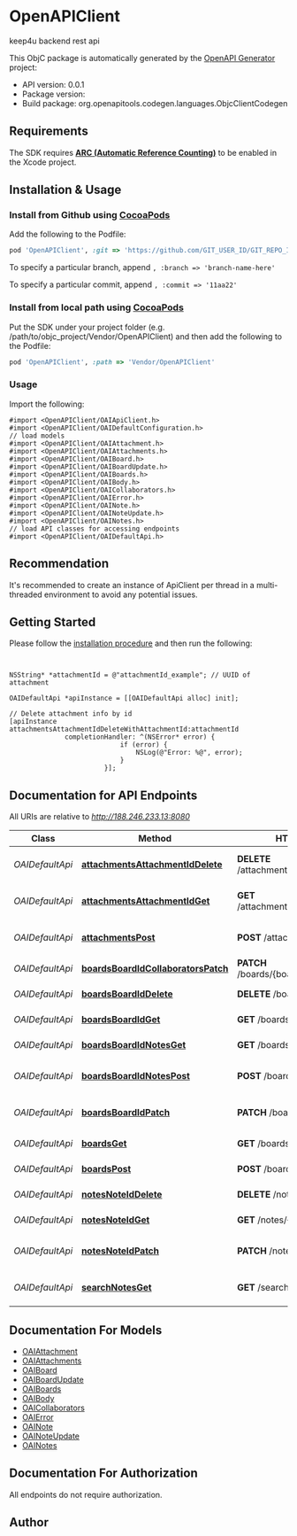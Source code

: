 # OpenAPIClient

keep4u backend rest api

This ObjC package is automatically generated by the [OpenAPI Generator](https://openapi-generator.tech) project:

- API version: 0.0.1
- Package version: 
- Build package: org.openapitools.codegen.languages.ObjcClientCodegen

## Requirements

The SDK requires [**ARC (Automatic Reference Counting)**](http://stackoverflow.com/questions/7778356/how-to-enable-disable-automatic-reference-counting) to be enabled in the Xcode project.

## Installation & Usage
### Install from Github using [CocoaPods](https://cocoapods.org/)

Add the following to the Podfile:

```ruby
pod 'OpenAPIClient', :git => 'https://github.com/GIT_USER_ID/GIT_REPO_ID.git'
```

To specify a particular branch, append `, :branch => 'branch-name-here'`

To specify a particular commit, append `, :commit => '11aa22'`

### Install from local path using [CocoaPods](https://cocoapods.org/)

Put the SDK under your project folder (e.g. /path/to/objc_project/Vendor/OpenAPIClient) and then add the following to the Podfile:

```ruby
pod 'OpenAPIClient', :path => 'Vendor/OpenAPIClient'
```

### Usage

Import the following:

```objc
#import <OpenAPIClient/OAIApiClient.h>
#import <OpenAPIClient/OAIDefaultConfiguration.h>
// load models
#import <OpenAPIClient/OAIAttachment.h>
#import <OpenAPIClient/OAIAttachments.h>
#import <OpenAPIClient/OAIBoard.h>
#import <OpenAPIClient/OAIBoardUpdate.h>
#import <OpenAPIClient/OAIBoards.h>
#import <OpenAPIClient/OAIBody.h>
#import <OpenAPIClient/OAICollaborators.h>
#import <OpenAPIClient/OAIError.h>
#import <OpenAPIClient/OAINote.h>
#import <OpenAPIClient/OAINoteUpdate.h>
#import <OpenAPIClient/OAINotes.h>
// load API classes for accessing endpoints
#import <OpenAPIClient/OAIDefaultApi.h>

```

## Recommendation

It's recommended to create an instance of ApiClient per thread in a multi-threaded environment to avoid any potential issues.

## Getting Started

Please follow the [installation procedure](#installation--usage) and then run the following:

```objc


NSString* *attachmentId = @"attachmentId_example"; // UUID of attachment

OAIDefaultApi *apiInstance = [[OAIDefaultApi alloc] init];

// Delete attachment info by id
[apiInstance attachmentsAttachmentIdDeleteWithAttachmentId:attachmentId
              completionHandler: ^(NSError* error) {
                            if (error) {
                                NSLog(@"Error: %@", error);
                            }
                        }];

```

## Documentation for API Endpoints

All URIs are relative to *http://188.246.233.13:8080*

Class | Method | HTTP request | Description
------------ | ------------- | ------------- | -------------
*OAIDefaultApi* | [**attachmentsAttachmentIdDelete**](docs/OAIDefaultApi.md#attachmentsattachmentiddelete) | **DELETE** /attachments/{attachment_id} | Delete attachment info by id
*OAIDefaultApi* | [**attachmentsAttachmentIdGet**](docs/OAIDefaultApi.md#attachmentsattachmentidget) | **GET** /attachments/{attachment_id} | Get attachment info by id
*OAIDefaultApi* | [**attachmentsPost**](docs/OAIDefaultApi.md#attachmentspost) | **POST** /attachments | Upload attachment to server
*OAIDefaultApi* | [**boardsBoardIdCollaboratorsPatch**](docs/OAIDefaultApi.md#boardsboardidcollaboratorspatch) | **PATCH** /boards/{board_id}/collaborators | 
*OAIDefaultApi* | [**boardsBoardIdDelete**](docs/OAIDefaultApi.md#boardsboardiddelete) | **DELETE** /boards/{board_id} | Delete board by id
*OAIDefaultApi* | [**boardsBoardIdGet**](docs/OAIDefaultApi.md#boardsboardidget) | **GET** /boards/{board_id} | Get board by id
*OAIDefaultApi* | [**boardsBoardIdNotesGet**](docs/OAIDefaultApi.md#boardsboardidnotesget) | **GET** /boards/{board_id}/notes | Get notes for board
*OAIDefaultApi* | [**boardsBoardIdNotesPost**](docs/OAIDefaultApi.md#boardsboardidnotespost) | **POST** /boards/{board_id}/notes | Create new note on board
*OAIDefaultApi* | [**boardsBoardIdPatch**](docs/OAIDefaultApi.md#boardsboardidpatch) | **PATCH** /boards/{board_id} | Update board parameters
*OAIDefaultApi* | [**boardsGet**](docs/OAIDefaultApi.md#boardsget) | **GET** /boards | Get user boards
*OAIDefaultApi* | [**boardsPost**](docs/OAIDefaultApi.md#boardspost) | **POST** /boards | Create new board
*OAIDefaultApi* | [**notesNoteIdDelete**](docs/OAIDefaultApi.md#notesnoteiddelete) | **DELETE** /notes/{note_id} | Delete note by id
*OAIDefaultApi* | [**notesNoteIdGet**](docs/OAIDefaultApi.md#notesnoteidget) | **GET** /notes/{note_id} | Get note by id
*OAIDefaultApi* | [**notesNoteIdPatch**](docs/OAIDefaultApi.md#notesnoteidpatch) | **PATCH** /notes/{note_id} | Update note content
*OAIDefaultApi* | [**searchNotesGet**](docs/OAIDefaultApi.md#searchnotesget) | **GET** /search/notes | Search notes by related text


## Documentation For Models

 - [OAIAttachment](docs/OAIAttachment.md)
 - [OAIAttachments](docs/OAIAttachments.md)
 - [OAIBoard](docs/OAIBoard.md)
 - [OAIBoardUpdate](docs/OAIBoardUpdate.md)
 - [OAIBoards](docs/OAIBoards.md)
 - [OAIBody](docs/OAIBody.md)
 - [OAICollaborators](docs/OAICollaborators.md)
 - [OAIError](docs/OAIError.md)
 - [OAINote](docs/OAINote.md)
 - [OAINoteUpdate](docs/OAINoteUpdate.md)
 - [OAINotes](docs/OAINotes.md)


## Documentation For Authorization

 All endpoints do not require authorization.


## Author




